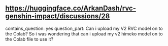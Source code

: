 ## https://huggingface.co/ArkanDash/rvc-genshin-impact/discussions/28

contains_question: yes
question_part: Can i upload my V2 RVC model on to the Colab? So i was wondering that can i upload my v2 himeko model on to the Colab file to use it?